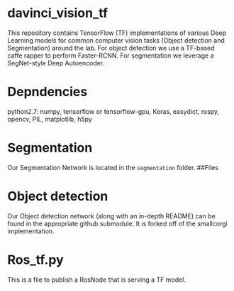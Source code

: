 # davinci_vision_tf
This repository contains TensorFlow (TF) implementations of various Deep Learning models for common computer vision tasks (Object detection and Segmentation)
around the lab. For object detection we use a TF-based caffe rapper to perform Faster-RCNN. For segmentation we leverage a SegNet-style Deep Autoencoder.
# Depndencies
python2.7: numpy, tensorflow or tensorflow-gpu, Keras, easydict, rospy, opencv, PIL, matplotlib, h5py

# Segmentation
Our Segmentation Network is located in the `segmentation` folder.
##Files
# Object detection
Our Object detection network (along with an in-depth README) can be found in the appropriate github submodule. It is forked off of the smallcorgi implementation.
# Ros_tf.py
This is a file to publish a RosNode that is serving a TF model.
